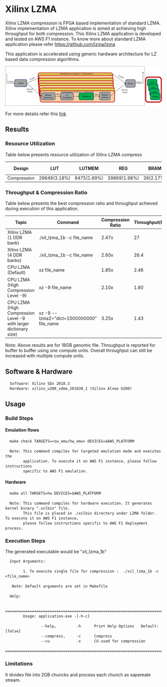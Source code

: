 # Xilinx LZMA 

Xilinx LZMA compression is FPGA based implementation of standard LZMA. 
Xilinx implementation of LZMA application is aimed at achieving high throughput for both compression.
This Xilinx LZMA application is developed and tested on AWS F1 instance. To know
more about standard LZMA application please refer https://github.com/lzma/lzma

This application is accelerated using generic hardware architecture for LZ based data compression algorithms.

![LZx compress select](../img/lzx_comp.png) <br />

For more details refer this [link](https://gitenterprise.xilinx.com/heeran/xil_lzma/blob/master/README.md)


## Results

### Resource Utilization <br />

Table below presents resource utilization of Xilinx LZMA compress


| Design | LUT | LUTMEM | REG | BRAM | URAM| DSP | Fmax (MHz) |
| --------------- | --- | ------ | --- | ---- | --- | -----| -----|
| Compression     | 29649(3.18%) | 9475(1.69%)|39869(1.98%)|39(2.17%) | 0(0%)|4(0.06%)|250|


### Throughput & Compression Ratio

Table below presents the best compression ratio and throughput achieved during execution of this application.

| Topic| Command| Compression Ratio| Throughput(MBps)| 
|-------|--------|-----------|--------------|
|Xilinx LZMA (1 DDR bank)| ./xil_lzma_1b -c file_name | 2.47x | 27 |
|Xilinx LZMA (4 DDR banks)| ./xil_lzma_1b -c file_name |2.60x | 26.4 |
|CPU LZMA (Default)| xz file_name | 1.85x | 2.46 |
|CPU LZMA (High Compression Level -9)| xz -9 file_name | 2.10x | 1.80 |
|CPU LZMA (High Compression Level -9 with larger dictionary size)| xz -9 --lzma2="dict=1000000000" file_name | 3.25x | 1.43 |

Note: Above results are for 18GB genomic file. Throughput is reported for buffer to buffer using one compute units. Overall throughput can still be increased with multiple compute units. 


## Software & Hardware

```
  Software: Xilinx SDx 2018.3
  Hardware: xilinx_u200_xdma_201830_1 (Xilinx Alveo U200)
```
 
## Usage


### Build Steps

#### Emulation flows
```
  make check TARGETS=<sw_emu/hw_emu> DEVICES=$AWS_PLATFORM
  
  Note: This command compiles for targeted emulation mode and executes the
        application. To execute it on AWS F1 instance, please follow instructions
        specific to AWS F1 emulation.
```
#### Hardware

```
  make all TARGETS=hw DEVICES=$AWS_PLATFORM

  Note: This command compiles for hardware execution. It generates kernel binary ".xclbin" file. 
        This file is placed in ./xclbin directory under LZMA folder. To execute it on AWS F1 instance, 
        please follow instructions specific to AWS F1 deployment process.

```

### Execution Steps

The generated executable would be
"xil_lzma_1b"

```
  Input Arguments: 
    
        1. To execute single file for compression :  ./xil_lzma_1b -c <file_name>
        
   Note: Default arguments are set in Makefile

  Help:

        ===============================================================================================
        Usage: application.exe -[-h-c]

                --help,         -h      Print Help Options   Default: [false]
                --compress,     -c      Compress
				--cu			-x		CU used for compression
        ===============================================================================================

```


### Limitations

It divides file into 2GB chuncks and process each chunch as sapereate stream.


